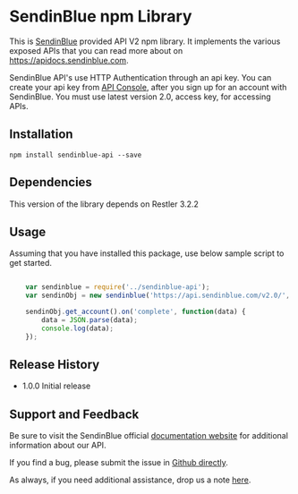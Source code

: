 # SendinBlue npm Library

This is [SendinBlue](https://www.sendinblue.com) provided API V2 npm library. It implements the various exposed APIs that you can read more about on https://apidocs.sendinblue.com.

SendinBlue API's use HTTP Authentication through an api key. You can create your api key from [API Console](https://my.sendinblue.com/advanced/apikey), after you sign up for an account with SendinBlue. You must use latest version 2.0, access key, for accessing APIs.


## Installation

``` npm install sendinblue-api --save ```


## Dependencies

This version of the library depends on Restler 3.2.2


## Usage

Assuming that you have installed this package, use below sample script to get started.

```javascript

	var sendinblue = require('../sendinblue-api');
	var sendinObj = new sendinblue('https://api.sendinblue.com/v2.0/', 'your_api_key', 5000);	//Optional parameter: Timeout in MS

	sendinObj.get_account().on('complete', function(data) {
		data = JSON.parse(data);
		console.log(data);
	});
```


## Release History

* 1.0.0 Initial release


## Support and Feedback

Be sure to visit the SendinBlue official [documentation website](https://apidocs.sendinblue.com) for additional information about our API.

If you find a bug, please submit the issue in [Github directly](https://github.com/mailin-api/api-node-js/issues). 

As always, if you need additional assistance, drop us a note [here](https://apidocs.sendinblue.com/support/).